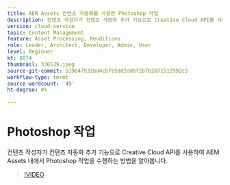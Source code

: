 ```yaml
---
title: AEM Assets 컨텐츠 자동화를 사용한 Photoshop 작업
description: 컨텐츠 작성자가 컨텐츠 자동화 추가 기능으로 Creative Cloud API를 사용하여 AEM Assets 내에서 Photoshop 작업을 수행하는 방법을 알아봅니다.
version: cloud-service
topic: Content Management
feature: Asset Processing, Renditions
role: Leader, Architect, Developer, Admin, User
level: Beginner
kt: 8074
thumbnail: 336539.jpeg
source-git-commit: 519047931bd4cbfb5dd2dd6f2b7b2871512992c5
workflow-type: tm+mt
source-wordcount: '49'
ht-degree: 0%

---
```



# Photoshop 작업

컨텐츠 작성자가 컨텐츠 자동화 추가 기능으로 Creative Cloud API를 사용하여 AEM Assets 내에서 Photoshop 작업을 수행하는 방법을 알아봅니다.

>[!VIDEO](https://video.tv.adobe.com/v/336539?quality=12&learn=on)
